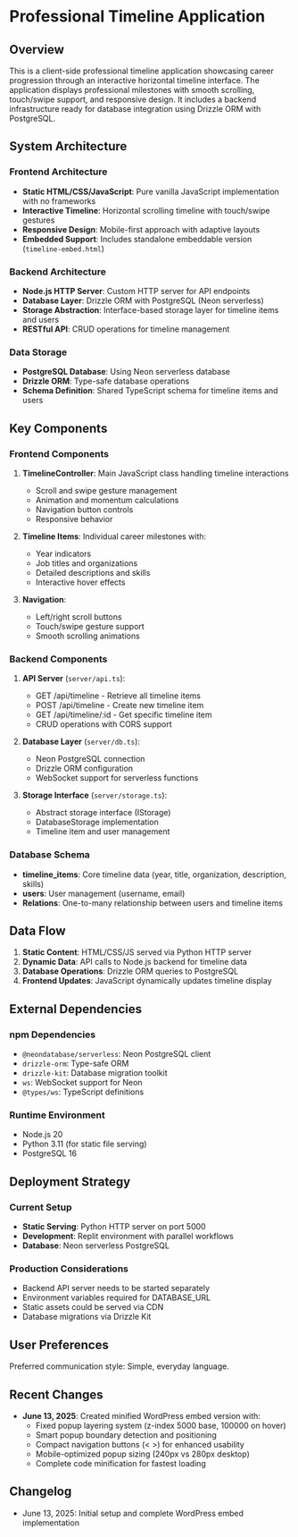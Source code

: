 # Professional Timeline Application

## Overview

This is a client-side professional timeline application showcasing career progression through an interactive horizontal timeline interface. The application displays professional milestones with smooth scrolling, touch/swipe support, and responsive design. It includes a backend infrastructure ready for database integration using Drizzle ORM with PostgreSQL.

## System Architecture

### Frontend Architecture
- **Static HTML/CSS/JavaScript**: Pure vanilla JavaScript implementation with no frameworks
- **Interactive Timeline**: Horizontal scrolling timeline with touch/swipe gestures
- **Responsive Design**: Mobile-first approach with adaptive layouts
- **Embedded Support**: Includes standalone embeddable version (`timeline-embed.html`)

### Backend Architecture
- **Node.js HTTP Server**: Custom HTTP server for API endpoints
- **Database Layer**: Drizzle ORM with PostgreSQL (Neon serverless)
- **Storage Abstraction**: Interface-based storage layer for timeline items and users
- **RESTful API**: CRUD operations for timeline management

### Data Storage
- **PostgreSQL Database**: Using Neon serverless database
- **Drizzle ORM**: Type-safe database operations
- **Schema Definition**: Shared TypeScript schema for timeline items and users

## Key Components

### Frontend Components
1. **TimelineController**: Main JavaScript class handling timeline interactions
   - Scroll and swipe gesture management
   - Animation and momentum calculations
   - Navigation button controls
   - Responsive behavior

2. **Timeline Items**: Individual career milestones with:
   - Year indicators
   - Job titles and organizations
   - Detailed descriptions and skills
   - Interactive hover effects

3. **Navigation**: 
   - Left/right scroll buttons
   - Touch/swipe gesture support
   - Smooth scrolling animations

### Backend Components
1. **API Server** (`server/api.ts`):
   - GET /api/timeline - Retrieve all timeline items
   - POST /api/timeline - Create new timeline item
   - GET /api/timeline/:id - Get specific timeline item
   - CRUD operations with CORS support

2. **Database Layer** (`server/db.ts`):
   - Neon PostgreSQL connection
   - Drizzle ORM configuration
   - WebSocket support for serverless functions

3. **Storage Interface** (`server/storage.ts`):
   - Abstract storage interface (IStorage)
   - DatabaseStorage implementation
   - Timeline item and user management

### Database Schema
- **timeline_items**: Core timeline data (year, title, organization, description, skills)
- **users**: User management (username, email)
- **Relations**: One-to-many relationship between users and timeline items

## Data Flow

1. **Static Content**: HTML/CSS/JS served via Python HTTP server
2. **Dynamic Data**: API calls to Node.js backend for timeline data
3. **Database Operations**: Drizzle ORM queries to PostgreSQL
4. **Frontend Updates**: JavaScript dynamically updates timeline display

## External Dependencies

### npm Dependencies
- `@neondatabase/serverless`: Neon PostgreSQL client
- `drizzle-orm`: Type-safe ORM
- `drizzle-kit`: Database migration toolkit
- `ws`: WebSocket support for Neon
- `@types/ws`: TypeScript definitions

### Runtime Environment
- Node.js 20
- Python 3.11 (for static file serving)
- PostgreSQL 16

## Deployment Strategy

### Current Setup
- **Static Serving**: Python HTTP server on port 5000
- **Development**: Replit environment with parallel workflows
- **Database**: Neon serverless PostgreSQL

### Production Considerations
- Backend API server needs to be started separately
- Environment variables required for DATABASE_URL
- Static assets could be served via CDN
- Database migrations via Drizzle Kit

## User Preferences

Preferred communication style: Simple, everyday language.

## Recent Changes

- **June 13, 2025**: Created minified WordPress embed version with:
  - Fixed popup layering system (z-index 5000 base, 100000 on hover)
  - Smart popup boundary detection and positioning
  - Compact navigation buttons (< >) for enhanced usability
  - Mobile-optimized popup sizing (240px vs 280px desktop)
  - Complete code minification for fastest loading

## Changelog

- June 13, 2025: Initial setup and complete WordPress embed implementation